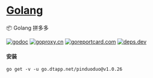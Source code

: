 <h1>
<a href="https://www.dtapp.net/">Golang</a>
</h1>

📦 Golang 拼多多

[comment]: <> (go)
[![godoc](https://pkg.go.dev/badge/go.dtapp.net/pinduoduo?status.svg)](https://pkg.go.dev/go.dtapp.net/pinduoduo)
[![goproxy.cn](https://goproxy.cn/stats/go.dtapp.net/pinduoduo/badges/download-count.svg)](https://goproxy.cn/stats/go.dtapp.net/pinduoduo)
[![goreportcard.com](https://goreportcard.com/badge/go.dtapp.net/pinduoduo)](https://goreportcard.com/report/go.dtapp.net/pinduoduo)
[![deps.dev](https://img.shields.io/badge/deps-go-red.svg)](https://deps.dev/go/go.dtapp.net%2Fpinduoduo)

#### 安装

```shell
go get -v -u go.dtapp.net/pinduoduo@v1.0.26
```